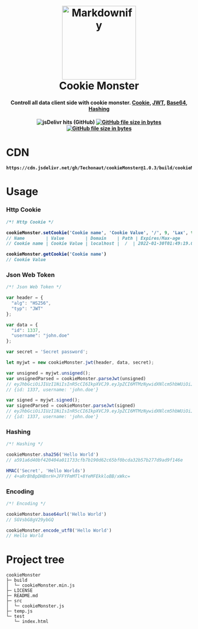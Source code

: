 
<h1 align="center">
  <br>
  <img src="https://raw.githubusercontent.com/Techonaut/.github/main/cdn/img/cookieMonsterv2.png" alt="Markdownify" width="200">
  <br>
  Cookie Monster
  <br>
</h1>

<h4 align="center">Controll all data client side with cookie monster. <a href="https://en.wikipedia.org/wiki/HTTP_cookie">Cookie</a>, <a href="https://en.wikipedia.org/wiki/JSON_Web_Token">JWT</a>, <a href="https://en.wikipedia.org/wiki/Base64">Base64</a>, <a href="https://en.wikipedia.org/wiki/Hash_function">Hashing</a>  <h4>

<p align="center">
  <img alt="jsDelivr hits (GitHub)" src="https://img.shields.io/jsdelivr/gh/hy/Techonaut/cookieMonster">
  <a href="https://cdn.jsdelivr.net/gh/Techonaut/cookieMonster/build/cookieMonster.min.js"> <img alt="GitHub file size in bytes" src="https://img.shields.io/github/size/Techonaut/cookieMonster/build/cookieMonster.min.js"> <a/>
  <a href="https://cdn.jsdelivr.net/gh/Techonaut/cookieMonster/build/cookieMonster.min.js"> <img alt="GitHub file size in bytes" src="https://github.com/Techonaut/cookieMonster/actions/workflows/build.yml/badge.svg?style=flat-square"> <a/>
</p>


# CDN
```
https://cdn.jsdelivr.net/gh/Techonaut/cookieMonster@1.0.3/build/cookieMonster.min.js
```

# Usage
### Http Cookie
```js
/*! Http Cookie */

cookieMonster.setCookie('Cookie name', 'Cookie Value', '/', 9, 'Lax', true)
// Name        | Value        | Domain    | Path | Expires/Max-age         | Size | Secure | SameSite
// Cookie name | Cookie Value | localhost |  /  | 2022-01-30T01:49:19.000Z |  23  |  true  | lax

cookieMonster.getCookie('Cookie name')
// Cookie Value
```
### Json Web Token
```js
/*! Json Web Token */

var header = {
  "alg": "HS256",
  "typ": "JWT"
};

var data = {
  "id": 1337,
  "username": "john.doe"
};

var secret = 'Secret password';

let myjwt = new cookieMonster.jwt(header, data, secret);

var unsigned = myjwt.unsigned();
var unsignedParsed = cookieMonster.parseJwt(unsigned)
// eyJhbGciOiJIUzI1NiIsInR5cCI6IkpXVCJ9.eyJpZCI6MTMzNywidXNlcm5hbWUiOiJqb2huLmRvZSJ9
// {id: 1337, username: 'john.doe'}

var signed = myjwt.signed();
var signedParsed = cookieMonster.parseJwt(signed)
// eyJhbGciOiJIUzI1NiIsInR5cCI6IkpXVCJ9.eyJpZCI6MTMzNywidXNlcm5hbWUiOiJqb2huLmRvZSJ9.W29iamVjdCBQcm9taXNlXQ
// {id: 1337, username: 'john.doe'}
```
### Hashing
```js
/*! Hashing */

cookieMonster.sha256('Hello World')
// a591a6d40bf420404a011733cfb7b190d62c65bf0bcda32b57b277d9ad9f146e

HMAC('Secret', 'Hello Worlds')
// 4+aRrBhBpDHBnrH+JFFYFmMTl+8YeMFEkkloBB/xWkc=
```
### Encoding
```js
/*! Encoding */

cookieMonster.base64url('Hello World')
// SGVsbG8gV29ybGQ

cookieMonster.encode_utf8('Hello World')
// Hello World

```

# Project tree

```
cookieMonster
├─ build
│  └─ cookieMonster.min.js
├─ LICENSE
├─ README.md
├─ src
│  └─ cookieMonster.js
├─ temp.js
└─ test
   └─ index.html

```

